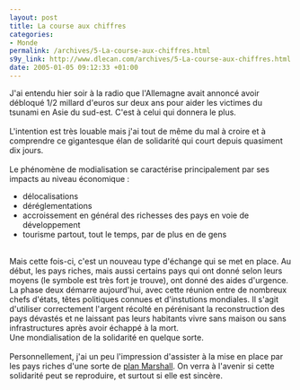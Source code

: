 ```yaml
--- 
layout: post
title: La course aux chiffres
categories: 
- Monde
permalink: /archives/5-La-course-aux-chiffres.html
s9y_link: http://www.dlecan.com/archives/5-La-course-aux-chiffres.html
date: 2005-01-05 09:12:33 +01:00
---
```

J'ai entendu hier soir à la radio que l'Allemagne avait annoncé avoir débloqué 1/2 millard d'euros sur deux ans pour aider les victimes du tsunami en Asie du sud-est. C'est à celui qui donnera le plus.<br />
<br />
L'intention est très louable mais j'ai tout de même du mal à croire et à comprendre ce gigantesque élan de solidarité qui court depuis quasiment dix jours.<br />
<br />
Le phénomène de modialisation se caractérise principalement par ses impacts au niveau économique :<br />
 - délocalisations<br />
 - déréglementations<br />
 - accroissement en général des richesses des pays en voie de développement<br />
 - tourisme partout, tout le temps, par de plus en de gens<br />
<br />
Mais cette fois-ci, c'est un nouveau type d'échange qui se met en place. Au début, les pays riches, mais aussi certains pays qui ont donné selon leurs moyens (le symbole est très fort je trouve), ont donné des aides d'urgence.<br />
La phase deux démarre aujourd'hui, avec cette réunion entre de nombreux chefs d'états, têtes politiques connues et d'instutions mondiales. Il s'agit d'utiliser correctement l'argent récolté en pérénisant la reconstruction des pays dévastés et ne laissant pas leurs habitants vivre sans maison ou sans infrastructures après avoir échappé à la mort.<br />
Une mondialisation de la solidarité en quelque sorte.<br />
<br />
Personnellement, j'ai un peu l'impression d'assister à la mise en place par les pays riches d'une sorte de <a href="http://www.seminaire-sherbrooke.qc.ca/hist/hist5/travaux/gf/gf4.htm">plan Marshall</a>. On verra à l'avenir si cette solidarité peut se reproduire, et surtout si elle est sincère.
